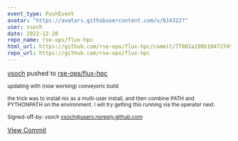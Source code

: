 ```yaml
---
event_type: PushEvent
avatar: "https://avatars.githubusercontent.com/u/814322?"
user: vsoch
date: 2022-12-20
repo_name: rse-ops/flux-hpc
html_url: https://github.com/rse-ops/flux-hpc/commit/77001a198b10472749b76c9892566c2dc81873e9
repo_url: https://github.com/rse-ops/flux-hpc
---
```


<a href='https://github.com/vsoch' target='_blank'>vsoch</a> pushed to <a href='https://github.com/rse-ops/flux-hpc' target='_blank'>rse-ops/flux-hpc</a>

<small>updating with (now working) conveyorlc build

the trick was to install nix as a multi-user
install, and then combine PATH and PYTHONPATH
on the environment. I will try getting this
running via the operator next.

Signed-off-by: vsoch <vsoch@users.noreply.github.com></small>

<a href='https://github.com/rse-ops/flux-hpc/commit/77001a198b10472749b76c9892566c2dc81873e9' target='_blank'>View Commit</a>